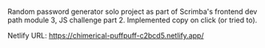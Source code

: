 Random password generator solo project as part of Scrimba's frontend dev path module 3, JS challenge part 2. Implemented copy on click (or tried to). 

Netlify URL: https://chimerical-puffpuff-c2bcd5.netlify.app/

